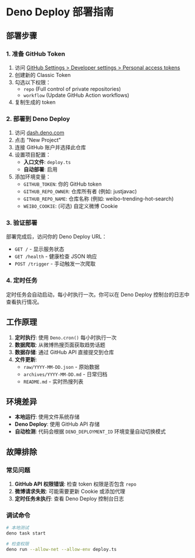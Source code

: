 # Deno Deploy 部署指南

## 部署步骤

### 1. 准备 GitHub Token

1. 访问 [GitHub Settings > Developer settings > Personal access tokens](https://github.com/settings/tokens)
2. 创建新的 Classic Token
3. 勾选以下权限：
   - `repo` (Full control of private repositories)
   - `workflow` (Update GitHub Action workflows)
4. 复制生成的 token

### 2. 部署到 Deno Deploy

1. 访问 [dash.deno.com](https://dash.deno.com)
2. 点击 "New Project"
3. 连接 GitHub 账户并选择此仓库
4. 设置项目配置：
   - **入口文件**: `deploy.ts`
   - **自动部署**: 启用
5. 添加环境变量：
   - `GITHUB_TOKEN`: 你的 GitHub token
   - `GITHUB_REPO_OWNER`: 仓库所有者 (例如: justjavac)
   - `GITHUB_REPO_NAME`: 仓库名称 (例如: weibo-trending-hot-search)
   - `WEIBO_COOKIE`: (可选) 自定义微博 Cookie

### 3. 验证部署

部署完成后，访问你的 Deno Deploy URL：

- `GET /` - 显示服务状态
- `GET /health` - 健康检查 JSON 响应
- `POST /trigger` - 手动触发一次爬取

### 4. 定时任务

定时任务会自动启动，每小时执行一次。你可以在 Deno Deploy 控制台的日志中查看执行情况。

## 工作原理

1. **定时执行**: 使用 `Deno.cron()` 每小时执行一次
2. **数据爬取**: 从微博热搜页面获取趋势话题
3. **数据存储**: 通过 GitHub API 直接提交到仓库
4. **文件更新**:
   - `raw/YYYY-MM-DD.json` - 原始数据
   - `archives/YYYY-MM-DD.md` - 日常归档
   - `README.md` - 实时热搜列表

## 环境差异

- **本地运行**: 使用文件系统存储
- **Deno Deploy**: 使用 GitHub API 存储
- **自动检测**: 代码会根据 `DENO_DEPLOYMENT_ID` 环境变量自动切换模式

## 故障排除

### 常见问题

1. **GitHub API 权限错误**: 检查 token 权限是否包含 `repo`
2. **微博请求失败**: 可能需要更新 Cookie 或添加代理
3. **定时任务未执行**: 查看 Deno Deploy 控制台日志

### 调试命令

```bash
# 本地测试
deno task start

# 检查权限
deno run --allow-net --allow-env deploy.ts
```
